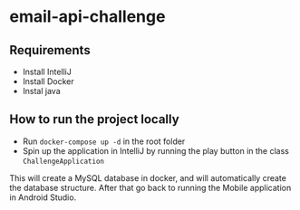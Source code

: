 # email-api-challenge

## Requirements

- Install IntelliJ
- Install Docker
- Instal java

## How to run the project locally

- Run `docker-compose up -d` in the root folder
- Spin up the application in IntelliJ by running the play button in the class `ChallengeApplication`

This will create a MySQL database in docker, and will automatically create the database structure.
After that go back to running the Mobile application in Android Studio.